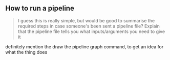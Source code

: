 ## How to run a pipeline

> I guess this is really simple, but would be good to summarise the required steps in case someone's been sent a pipeline file? Explain that the pipeline file tells you what inputs/arguments you need to give it

definitely mention the draw the pipeline graph command, to get an idea for what the thing does
